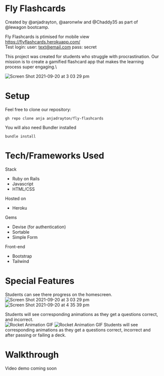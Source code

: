 # Fly Flashcards
Created by @anjadrayton, @aaronwlw and @Chaddy35 as part of @lewagon bootcamp.

Fly Flashcards is ptimised for mobile view https://flyflashcards.herokuapp.com/ \
Test login:
user: text@email.com
pass: secret

This project was created for students who struggle with procrastination. Our mission is to create a gamified flashcard app that makes the learning process super engaging.\

![Screen Shot 2021-09-20 at 3 03 29 pm](https://user-images.githubusercontent.com/83281237/133960133-10b3ebbd-b321-471a-86e8-ce933a1c39d8.png)

# Setup
Feel free to clone our repository:
<pre><code>gh repo clone anja anjadrayton/fly-flashcards</code></pre>
You will also need Bundler installed
<pre><code>bundle install</code></pre>

# Tech/Frameworks Used

Stack
* Ruby on Rails
* Javascript
* HTML/CSS

Hosted on
* Heroku

Gems
* Devise (for authentication)
* Sortable
* Simple Form

Front-end
* Bootstrap
* Tailwind

# Special Features
Students can see there progress on the homescreen.\
![Screen Shot 2021-09-20 at 3 03 29 pm](https://user-images.githubusercontent.com/83281237/133960133-10b3ebbd-b321-471a-86e8-ce933a1c39d8.png)
![Screen Shot 2021-09-20 at 4 35 39 pm](https://user-images.githubusercontent.com/83281237/133964417-31eb2d64-dafd-4df2-8dbe-9bc480394965.png)

Students will see corresponding animations as they get a questions correct, and incorrect.\
![Rocket Animation GIF](https://media.giphy.com/media/4vdVmTKcLoFyaeACxz/giphy.gif)
![Rocket Animation GIF](https://media.giphy.com/media/P9gDmc2M59ZWhYOx7X/giphy.gif)
Students will see corresponding animations as they get a questions correct, incorrect and after passing or failing a deck.

# Walkthrough
Video demo coming soon

